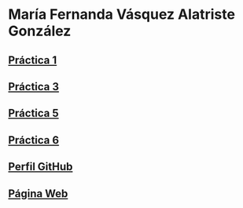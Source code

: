 # **María Fernanda Vásquez Alatriste González**

## [Práctica 1](./práctica_1.md)

## [Práctica 3](https://github.com/spacewaffle02/Pr-ctica3_LenguajesInterpretados.git)

## [Práctica 5](./práctica_5.md)

## [Práctica 6](https://github.com/spacewaffle02/Pr-ctica6.git)

## [Perfil GitHub](https://github.com/MaferVAG/MaferVAG.git)

## [Página Web](https://mafervag.github.io/MaferVAG/)